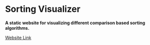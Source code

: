 # Sorting Visualizer

**A static website for visualizing different comparison based sorting algorithms.**

[Website Link](https://pandeyp9.github.io/Sorting_Visualizer/ "Sorting Visualizer")
